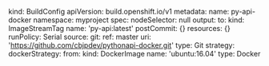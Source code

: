 kind: BuildConfig
apiVersion: build.openshift.io/v1
metadata:
  name: py-api-docker
  namespace: myproject
spec:
  nodeSelector: null
  output:
    to:
      kind: ImageStreamTag
      name: 'py-api:latest'
  postCommit: {}
  resources: {}
  runPolicy: Serial
  source:
    git:
      ref: master
      uri: 'https://github.com/cbjpdev/pythonapi-docker.git'
    type: Git
  strategy:
    dockerStrategy:
      from:
        kind: DockerImage
        name: 'ubuntu:16.04'
    type: Docker
